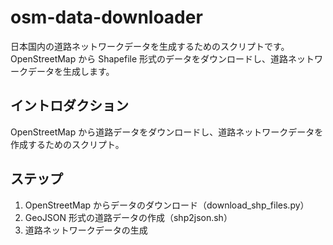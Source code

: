 # osm-data-downloader

日本国内の道路ネットワークデータを生成するためのスクリプトです。
OpenStreetMap から Shapefile 形式のデータをダウンロードし、道路ネットワークデータを生成します。

## イントロダクション

OpenStreetMap から道路データをダウンロードし、道路ネットワークデータを作成するためのスクリプト。

## ステップ

1. OpenStreetMap からデータのダウンロード（download_shp_files.py）
2. GeoJSON 形式の道路データの作成（shp2json.sh）
3. 道路ネットワークデータの生成
